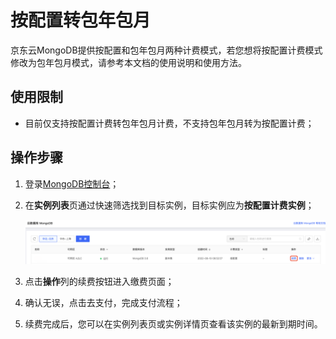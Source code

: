 # 按配置转包年包月

京东云MongoDB提供按配置和包年包月两种计费模式，若您想将按配置计费模式修改为包年包月模式，请参考本文档的使用说明和使用方法。



## 使用限制

- 目前仅支持按配置计费转包年包月计费，不支持包年包月转为按配置计费；




## 操作步骤

1. 登录[MongoDB控制台](https://mongodb-console.jdcloud.com/mongodb)；

2. 在**实例列表**页通过快速筛选找到目标实例，目标实例应为**按配置计费实例**；

   ![img](../../../../../image/mongodb/renewInstance.png)

3. 点击**操作**列的续费按钮进入缴费页面；

4. 确认无误，点击去支付，完成支付流程；

5. 续费完成后，您可以在实例列表页或实例详情页查看该实例的最新到期时间。
